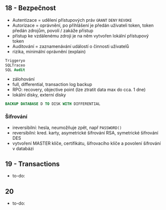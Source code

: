 ## 18 - Bezpečnost
* Autentizace = udělení přístupových práv ```GRANT``` ```DENY``` ```REVOKE```
* Autorizace =  oprávnění, po přihlášení je předán uživateli token, token předán zdrojům, povolí / zakáže přístup
* přístup ke vzdálenému zdroji je na něm vytvořen lokální přístupový token 
* Auditování = zaznamenávání událostí o činnosti uživatelů
* rizika, minimální oprávnění (explain)

```sql
Triggeryo
SQLTraceo
SQL Audit
```
* zálohování
* full, differential, transaction log backup
* RPO: recovery, objective point (lze ztratit data max do cca. 1 dne)
* lokální disky, externí disky
```sql
BACKUP DATABASE D TO DISK WITH DIFFERENTIAL
```

### Šifrování
* ireversibilní: hesla, neumožňuje zpět, např ```PASSWORD()```
* reversibilní: kred. karty, asymetrické šifrování RSA, symetrické šifrování DES
* vytvoření MASTER klíče, certifikátu, šifrovacího klíče a povolení šifrování v databázi


## 19 - Transactions
* to-do:


## 20
* to-do:
